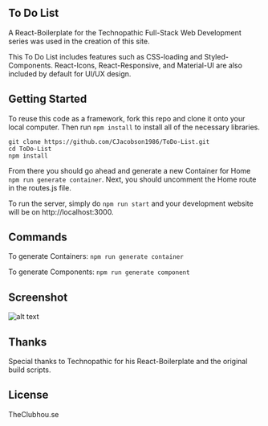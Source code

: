 ## To Do List

A React-Boilerplate for the Technopathic Full-Stack Web Development series was used in the creation of this site.

This To Do List includes features such as CSS-loading and Styled-Components. React-Icons, React-Responsive, and Material-UI are also included by default for UI/UX design.

## Getting Started
To reuse this code as a framework, fork this repo and clone it onto your local computer. Then run `npm install` to install all of the necessary libraries.
```
git clone https://github.com/CJacobson1986/ToDo-List.git
cd ToDo-List
npm install
```

From there you should go ahead and generate a new Container for Home `npm run generate container`. Next, you should uncomment the Home route in the routes.js file.

To run the server, simply do `npm run start` and your development website will be on http://localhost:3000.


## Commands
To generate Containers:
`npm run generate container`

To generate Components:
`npm run generate component`

## Screenshot
![alt text](http://h4z.it/Image/b9958e_-ListCapture.PNG "To Do List")

## Thanks
Special thanks to Technopathic for his React-Boilerplate and the original build scripts.

## License
TheClubhou.se
